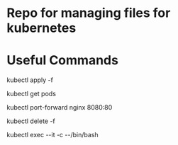 # Repo for managing files for kubernetes
# Useful Commands

kubectl apply -f <YAML file>
  
kubectl get pods
  
kubectl port-forward nginx 8080:80
  
kubectl delete -f <YAML file>
  
kubectl exec --it <POD name> -c <container name> --/bin/bash
